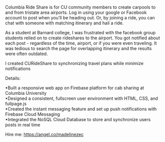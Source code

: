 Columbia Ride Share is for CU community members to create carpools to and from tristate area airports.
Log in using your google or Facebook account to post when you’ll be heading out. 
Or, by joining a ride, you can chat with someone with matching itinerary and hail a ride.

As a student at Barnard college, I was frustrated with the facebook group students relied on to create rideshares to the airport. 
You got notified about each post - regardless of the time, airport, or if you were even traveling. It was tedious to search 
the page for overlapping itinerary and the results were often outdated. 

I created CURideShare to synchronizing travel plans while minimize notifications



Details:

•Built a responsive web app on Firebase platform for cab sharing at Columbia University <br />
•Designed a consistent, fullscreen user environment with HTML, CSS, and fullpage.js <br />
•Created the instant messaging feature and set up push notifications with Firebase Cloud Messaging <br />
•Integrated the NoSQL Cloud Database to store and synchronize users posts in real time <br />

Hire me: https://angel.co/madelinezec

